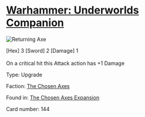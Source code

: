 # [Warhammer: Underworlds Companion](https://guidokessels.github.io/wh-underworlds)

  

![Returning Axe](https://warhammerunderworlds.com/wp-content/uploads/sites/6/2018/02/144_ENG.png)

<div class="whu-weapon">[Hex] 3 [Sword] 2 [Damage] 1</div><br /> On a critical hit this Attack action has +1 Damage

Type: Upgrade

Faction: [The Chosen Axes](https://guidokessels.github.io/wh-underworlds/factions/the-chosen-axes)

Found in: [The Chosen Axes Expansion](https://guidokessels.github.io/wh-underworlds/locations/the-chosen-axes-expansion)

Card number: 144
